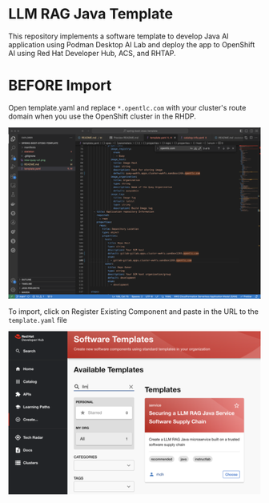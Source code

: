 # LLM RAG Java Template

This repository implements a software template to develop Java AI application using Podman Desktop AI Lab and deploy the app to OpenShift AI using Red Hat Developer Hub, ACS, and RHTAP.

# BEFORE Import

Open template.yaml and replace `*.opentlc.com` with your cluster's route domain when you use the OpenShift cluster in the RHDP.

![Template.yaml](/images/template-yaml-updates.png)

To import, click on Register Existing Component and paste in the URL to the `template.yaml` file

![Register](/images/register-component.png)


